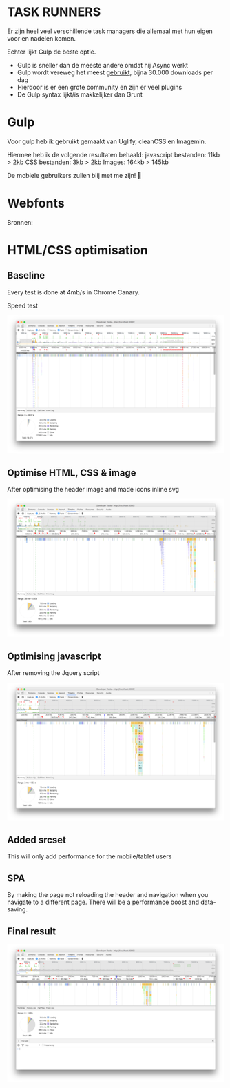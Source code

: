 # TASK RUNNERS

Er zijn heel veel verschillende task managers die allemaal met hun eigen voor en nadelen komen.

Echter lijkt Gulp de beste optie. 
- Gulp is sneller dan de meeste andere omdat hij Async werkt
- Gulp wordt vereweg het meest [gebruikt](https://www.npmjs.com/package/gulp), bijna 30.000 downloads per dag
- Hierdoor is er een grote community en zijn er veel plugins
- De Gulp syntax lijkt/is makkelijker dan Grunt


# Gulp

Voor gulp heb ik gebruikt gemaakt van Uglify, cleanCSS en Imagemin.

Hiermee heb ik de volgende resultaten behaald:
javascript bestanden: 11kb > 2kb
CSS bestanden: 3kb > 2kb
Images: 164kb > 145kb

De mobiele gebruikers zullen blij met me zijn! :tada:

# Webfonts

Bronnen:



# HTML/CSS optimisation

## Baseline

Every test is done at 4mb/s in Chrome Canary.

Speed test

![Feed baseline](/screenshots/1base.png)



## Optimise HTML, CSS & image

After optimising the header image and made icons inline svg

![After optimising CSS HTML and imag](/screenshots/2html:css:img.png)



## Optimising javascript

After removing the Jquery script

![Jquery removed](/screenshots/3jquery.png)



## Added srcset

This will only add performance for the mobile/tablet users



## SPA

By making the page not reloading the header and navigation when you navigate to a different page. There will be a performance boost and data-saving.


## Final result

![Final result](/screenshots/final.png)




